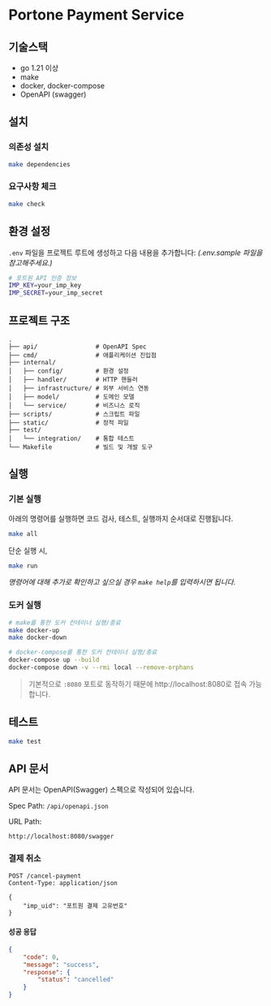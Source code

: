 # Portone Payment Service

## 기술스택

- go 1.21 이상
- make
- docker, docker-compose
- OpenAPI (swagger)

## 설치
### 의존성 설치
```bash
make dependencies
```

### 요구사항 체크
```bash
make check
```

## 환경 설정

`.env` 파일을 프로젝트 루트에 생성하고 다음 내용을 추가합니다: *(.env.sample 파일을 참고해주세요.)*

```bash
# 포트원 API 인증 정보
IMP_KEY=your_imp_key
IMP_SECRET=your_imp_secret
```

## 프로젝트 구조
```
.
├── api/                # OpenAPI Spec
├── cmd/                # 애플리케이션 진입점
├── internal/
│   ├── config/         # 환경 설정
│   ├── handler/        # HTTP 핸들러
│   ├── infrastructure/ # 외부 서비스 연동
│   ├── model/          # 도메인 모델
│   └── service/        # 비즈니스 로직
├── scripts/            # 스크립트 파일
├── static/             # 정적 파일
├── test/
│   └── integration/    # 통합 테스트
└── Makefile            # 빌드 및 개발 도구
```

## 실행
### 기본 실행
아래의 명령어를 실행하면 코드 검사, 테스트, 실행까지 순서대로 진행됩니다.
```bash
make all
```
단순 실행 시,
```bash
make run
```
*명령어에 대해 추가로 확인하고 싶으실 경우 `make help`를 입력하시면 됩니다.*

### 도커 실행
```bash
# make를 통한 도커 컨테이너 실행/종료
make docker-up
make docker-down

# docker-compose를 통한 도커 컨테이너 실행/종료
docker-compose up --build
docker-compose down -v --rmi local --remove-orphans 
```

> 기본적으로 `:8080` 포트로 동작하기 때문에 http://localhost:8080로 접속 가능합니다.

## 테스트
```bash
make test
```

## API 문서

API 문서는 OpenAPI(Swagger) 스펙으로 작성되어 있습니다.

Spec Path: `/api/openapi.json`

URL Path:
```
http://localhost:8080/swagger
```

### 결제 취소
```http
POST /cancel-payment
Content-Type: application/json

{
    "imp_uid": "포트원 결제 고유번호"
}
```

#### 성공 응답
```json
{
    "code": 0,
    "message": "success",
    "response": {
        "status": "cancelled"
    }
}
```

